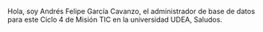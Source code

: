 Hola, soy Andrés Felipe García Cavanzo, el administrador de base de datos para este Ciclo 4 de Misión TIC en la universidad UDEA, Saludos.